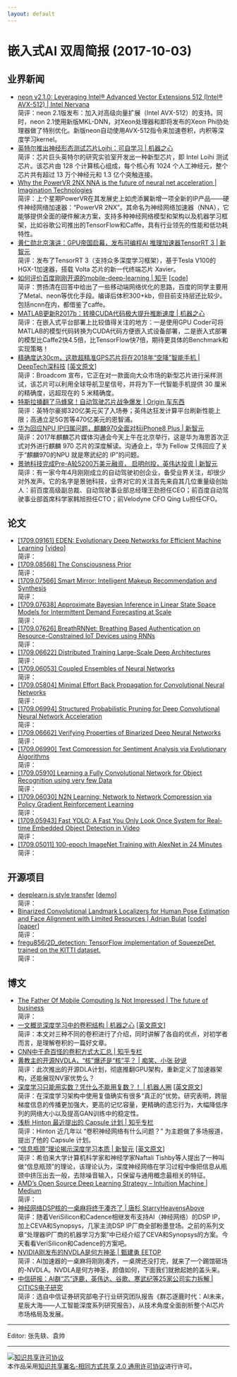 ```yaml
---
layout: default
---
```


# 嵌入式AI 双周简报 (2017-10-03)

## 业界新闻
- [neon v2.1.0: Leveraging Intel® Advanced Vector Extensions 512 (Intel® AVX-512) | Intel Nervana](https://www.intelnervana.com/neon-2-1/)<br />
简评：neon 2.1版发布：加入对高级向量扩展（Intel AVX-512）的支持。同时，neon 2.1使用新版MKL-DNN，对Xeon处理器和即将发布的Xeon Phi协处理器做了特别优化。新版neon自动使用AVX-512指令来加速卷积，内积等深度学习kernel。
- [英特尔推出神经形态测试芯片Loihi：可自学习 | 机器之心](https://mp.weixin.qq.com/s?__biz=MzA3MzI4MjgzMw==&mid=2650731297&idx=3&sn=0df877e39b4eb42b4358f141e7fbfbe0&chksm=871b375fb06cbe49945b23e43c177ea6c5ce473aca76b47653616afaeb9717fde8128214f9f0&scene=0&pass_ticket=rqrP6Vxa9PZoQEDHty4l%2FLyT8Hl0x5YUmW7OF27EHbuoBSvSV3DEBV3RHKCl27LP#rd)<br />
简评：芯片巨头英特尔的研究实验室开发出一种新型芯片，即 Intel Loihi 测试芯片。该芯片由 128 个计算核心组成，每个核心有 1024 个人工神经元，整个芯片共有超过 13 万个神经元和 1.3 亿个突触连接。
- [Why the PowerVR 2NX NNA is the future of neural net acceleration | Imagination Technologies](https://www.imgtec.com/blog/why-the-powervr-2nx-nna-is-the-future-of-neural-net-acceleration)<br />
简评：上个星期PowerVR在其发展史上如虎添翼新增一项全新的IP产品——硬件神经网络加速器：“PowerVR 2NX”。其命名为神经网络加速器（NNA），它能够提供全面的硬件解决方案，支持多种神经网络模型和架构以及机器学习框架，比如谷歌公司推出的TensorFlow和Caffe，具有行业领先的性能和低功耗特性。
- [黄仁勋北京演讲：GPU帝国启幕，发布可编程AI 推理加速器TensorRT 3 | 新智元](https://mp.weixin.qq.com/s?__biz=MzI3MTA0MTk1MA==&mid=2652005362&idx=1&sn=2159cde5b7bd4094dfead7bead49a6a1&chksm=f1211703c6569e15a95c02da74bcab4b960491864e35a1d7526784b404b12b6a73ac70672439&scene=0&pass_ticket=rqrP6Vxa9PZoQEDHty4l%2FLyT8Hl0x5YUmW7OF27EHbuoBSvSV3DEBV3RHKCl27LP#rd)<br />
简评：发布了TensorRT 3（支持众多深度学习框架），基于Tesla V100的HGX-1加速器，搭载 Volta 芯片的新一代终端芯片 Xavier。
- [如何评价百度刚刚开源的mobile-deep-learning | 知乎](https://www.zhihu.com/question/65816648) [[code](https://github.com/baidu/mobile-deep-learning)]<br />
简评：贾扬清在回答中给出了一些移动端网络优化的思路，百度的同学主要用了Metal、neon等优化手段。编译后体积300+kb，但目前支持层还比较少。包括ncnn在内，都借鉴了caffe。
- [MATLAB更新R2017b：转换CUDA代码极大提升推断速度 | 机器之心](https://mp.weixin.qq.com/s?__biz=MzA3MzI4MjgzMw==&mid=2650731455&idx=2&sn=3c80cc9088e870d44fa3de2994f72382&chksm=871b37c1b06cbed77b2055ebee7987007470f0f049b5a0bb93968ee1a02fc851ba50aa1e12b4&scene=0&pass_ticket=rqrP6Vxa9PZoQEDHty4l%2FLyT8Hl0x5YUmW7OF27EHbuoBSvSV3DEBV3RHKCl27LP#rd)<br />
简评：在嵌入式平台部署上比较值得关注的地方：一是使用GPU Coder可将MATLAB的模型代码转换为CUDA代码方便嵌入式设备部署，二是嵌入式部署的模型比Caffe2快4.5倍，比TensorFlow快7倍，期待更具体的Benchmark和实现策略！
- [精确度达30cm，这款超精准GPS芯片将在2018年“空降”智能手机 | DeepTech深科技](https://mp.weixin.qq.com/s/FAxOYR3i-W2FqRbymqD5uw) [[英文原文](https://spectrum.ieee.org/tech-talk/semiconductors/design/superaccurate-gps-chips-coming-to-smartphones-in-2018)]<br />
简评：Broadcom 宣布，它正在对一款面向大众市场的新型芯片进行采样测试，该芯片可以利用全球导航卫星信号，并将为下一代智能手机提供 30 厘米的精确度，远超现在的 5 米精确度。
- [特斯拉捅翻了马蜂窝！自动驾驶芯片战争爆发 | Origin 车东西](https://mp.weixin.qq.com/s?__biz=MjM5ODgxNTk4Mw==&mid=2689910611&idx=1&sn=a7821a9ff6c856cb2261bf49676a3f20&chksm=836496d3b4131fc5a896e244d71e85ded0347954db2e049ab954e8fbf0b42a91204aaf01fb0d&mpshare=1&scene=1&srcid=0928G5PHKRgshI3hgdksQFIA&pass_ticket=rqrP6Vxa9PZoQEDHty4l%2FLyT8Hl0x5YUmW7OF27EHbuoBSvSV3DEBV3RHKCl27LP#rd)<br />
简评：英特尔豪掷320亿美元买了入场券；英伟达狂发计算平台刷新性能上限；高通立足5G苦等470亿美元的恩智浦。
- [华为回应NPU IP归属问题，麒麟970全面对标iPhone8 Plus | 新智元](https://mp.weixin.qq.com/s?__biz=MzI3MTA0MTk1MA==&mid=2652005319&idx=2&sn=83a6697392fdbce0e3f9fb14741e99ff&chksm=f1211736c6569e207273a6c6da57c4b315a9e72ea0a483161f6ffdfefcacbc1b34d47f22d62f&scene=0&pass_ticket=rqrP6Vxa9PZoQEDHty4l%2FLyT8Hl0x5YUmW7OF27EHbuoBSvSV3DEBV3RHKCl27LP#rd)<br />
简评：2017年麒麟芯片媒体沟通会今天上午在北京举行，这是华为海思首次正式对外进行麒麟 970 芯片的深度解读。沟通会上，华为 Fellow 艾伟回应了关于“麒麟970的NPU 就是寒武纪的 IP”的问题。
- [景驰科技完成Pre-A轮5200万美元融资， 启明创投，英伟达投资 | 新智元](https://mp.weixin.qq.com/s?__biz=MzI3MTA0MTk1MA==&mid=2652005362&idx=2&sn=c66836e3f0f76eeba620fa9b30652124&chksm=f1211703c6569e15596b66c9122325a52e2302da84572d62e338869670bd07ef6f4f0f03abbd&scene=0&pass_ticket=rqrP6Vxa9PZoQEDHty4l%2FLyT8Hl0x5YUmW7OF27EHbuoBSvSV3DEBV3RHKCl27LP#rd)<br />
简评：有一家今年4月刚刚成立的自动驾驶初创企业，备受业界关注，却很少对外发声。它的名字是景驰科技，业界对它的关注首先来自其几位重量级创始人：前百度高级副总裁、自动驾驶事业部总经理王劲担任CEO；前百度自动驾驶事业部首席科学家韩旭担任CTO；前Velodyne CFO Qing Lu担任CFO。


## 论文

- [[1709.09161] EDEN: Evolutionary Deep Networks for Efficient Machine Learning](https://arxiv.org/abs/1709.09161) [[video](https://vimeo.com/234510097)]<br />
简评：
- [[1709.08568] The Consciousness Prior](https://arxiv.org/abs/1709.08568)<br />
简评：
- [[1709.07566] Smart Mirror: Intelligent Makeup Recommendation and Synthesis](https://arxiv.org/abs/1709.07566)<br />
简评：
- [[1709.07638] Approximate Bayesian Inference in Linear State Space Models for Intermittent Demand Forecasting at Scale](https://arxiv.org/abs/1709.07638)<br />
简评：
- [[1709.07626] BreathRNNet: Breathing Based Authentication on Resource-Constrained IoT Devices using RNNs](https://arxiv.org/abs/1709.07626)<br />
简评：
- [[1709.06622] Distributed Training Large-Scale Deep Architectures](https://arxiv.org/abs/1709.06622)<br />
简评：
- [[1709.06053] Coupled Ensembles of Neural Networks](https://arxiv.org/abs/1709.06053)<br />
简评：
- [[1709.05804] Minimal Effort Back Propagation for Convolutional Neural Networks](https://arxiv.org/abs/1709.05804)<br />
简评：
- [[1709.06994] Structured Probabilistic Pruning for Deep Convolutional Neural Network Acceleration](https://arxiv.org/abs/1709.06994)<br />
简评：
- [[1709.06662] Verifying Properties of Binarized Deep Neural Networks](https://arxiv.org/abs/1709.06662)<br />
简评：
- [[1709.06990] Text Compression for Sentiment Analysis via Evolutionary Algorithms](https://arxiv.org/abs/1709.06990)<br />
简评：
- [[1709.05910] Learning a Fully Convolutional Network for Object Recognition using very few Data](https://arxiv.org/abs/1709.05910)<br />
简评：
- [[1709.06030] N2N Learning: Network to Network Compression via Policy Gradient Reinforcement Learning](https://arxiv.org/abs/1709.06030)<br />
简评：
- [[1709.05943] Fast YOLO: A Fast You Only Look Once System for Real-time Embedded Object Detection in Video](https://arxiv.org/abs/1709.05943)<br />
简评：
- [[1709.05011] 100-epoch ImageNet Training with AlexNet in 24 Minutes](https://arxiv.org/abs/1709.05011)<br />
简评：


## 开源项目

- [deeplearn.js style transfer](https://github.com/reiinakano/fast-style-transfer-deeplearnjs) [[demo](https://reiinakano.github.io/fast-style-transfer-deeplearnjs/)]<br />
简评：
- [Binarized Convolutional Landmark Localizers for Human Pose Estimation and Face Alignment with Limited Resources | Adrian Bulat](https://www.adrianbulat.com/binary-cnn-landmarks) [[code](https://github.com/1adrianb/binary-face-alignment)] [[paper](https://arxiv.org/abs/1703.00862)]<br />
简评：
- [fregu856/2D_detection: TensorFlow implementation of SqueezeDet, trained on the KITTI dataset.](https://github.com/fregu856/2D_detection)<br />
简评：


## 博文

- [The Father Of Mobile Computing Is Not Impressed | The future of business](https://www.fastcompany.com/40435064/what-alan-kay-thinks-about-the-iphone-and-technology-now)<br />
简评：
- [一文概览深度学习中的卷积结构 | 机器之心](https://mp.weixin.qq.com/s/zXkuXfHuiKtvDk9Ku0Ektg) [[英文原文](https://medium.com/towards-data-science/types-of-convolutions-in-deep-learning-717013397f4d)]<br />
简评：本文对三种不同的卷积进行了介绍，同时讲解了各自的优点，对初学者而言，是理解卷积的一篇好文章。
- [CNN中千奇百怪的卷积方式大汇总 | 知乎专栏](https://zhuanlan.zhihu.com/p/29367273)<br />
- [黄教主的开源NVDLA，“核”爆还是“核”平？ | 痴笑、小张 矽说](https://mp.weixin.qq.com/s/K3bRztfIO-PRh-XtrYPYGA)<br />
简评：此次推出的开源DLA计划，彻底推翻GPU架构，重新定义了加速器架构，还能展现NV家优势么？
- [深度学习只能用实数？凭什么不能用复数？！ | 机器人圈](https://mp.weixin.qq.com/s/A3zniHGsubiOoyOvfVcDAw) [[英文原文](https://medium.com/intuitionmachine/should-deep-learning-use-complex-numbers-edbd3aac3fb8)]<br />
简评：在深度学习架构中使用复值确实有很多“真正的”优势。研究表明，跨层梯度信息的传播更加强大，更高的记忆容量，更精确的遗忘行为，大幅降低序列的网络大小以及提高GAN训练中的稳定性。
- [浅析 Hinton 最近提出的 Capsule 计划 | 知乎专栏](https://zhuanlan.zhihu.com/p/29435406)<br />
简评：Hinton 近几年以 “卷积神经网络有什么问题？” 为主题做了多场报道，提出了他的 Capsule 计划。
- [“信息瓶颈”理论揭示深度学习本质 | 新智元](https://mp.weixin.qq.com/s/pdv-T69rz4jO47CMf-CUhg) [[英文原文](https://www.quantamagazine.org/new-theory-cracks-open-the-black-box-of-deep-learning-20170921/)]<br />
简评：希伯来大学计算机科学家和神经学家Naftali Tishby等人提出了一种叫做“信息瓶颈”的理论，该理论认为，深度神经网络在学习过程中像把信息从瓶颈中挤压出去一般，去除噪音输入，只保留与通用概念最相关的特征。
- [AMD’s Open Source Deep Learning Strategy – Intuition Machine | Medium](https://medium.com/intuitionmachine/amds-open-source-deep-learning-strategy-14c228be6248)<br />
简评：
- [神经网络DSP核的一桌麻将终于凑齐了 | 唐杉 StarryHeavensAbove](https://mp.weixin.qq.com/s?__biz=MzI3MDQ2MjA3OA==&mid=2247484055&idx=1&sn=fe9cfbe984510abe4e902c994bcb6097&chksm=ead1ff86dda67690c97fa01e67ed111a558ab04fbc31b2369af125b60ce7e1783cc57c7b774d&mpshare=1&scene=1&srcid=0525e1INuCTINEUEngTsQrsT&pass_ticket=rqrP6Vxa9PZoQEDHty4l%2FLyT8Hl0x5YUmW7OF27EHbuoBSvSV3DEBV3RHKCl27LP#rd)<br />
简评：随着VeriSilicon和Cadence相继发布支持AI（神经网络）的DSP IP，加上CEVA和Synopsys，几家主流DSP IP厂商全部粉墨登场。之前的系列文章“处理器IP厂商的机器学习方案”中已经介绍了CEVA和Synopsys的方案。今天看看VeriSilicon和Cadence的方案吧。
- [NVIDIA刚发布的NVDLA是何方神圣 | 甄建勇 EETOP](https://mp.weixin.qq.com/s?__biz=MzAxOTIxNTg0Mg==&mid=2650991436&idx=1&sn=fdf4143ae6fd5cdf79bbffdb8f67a932&chksm=803c2fc1b74ba6d7664345fdbcd45d03c3b97875ceb096a470b7c60fd76460515bf04ae0657f&mpshare=1&scene=1&srcid=0929gTs73LkcU5yXzD7YJPLE&pass_ticket=rqrP6Vxa9PZoQEDHty4l%2FLyT8Hl0x5YUmW7OF27EHbuoBSvSV3DEBV3RHKCl27LP#rd)<br />
简评：AI加速器的一桌麻将刚刚凑齐，一桌牌还没打完，就来了一个踢馆砸场的-NVDLA。NVDLA是何方神圣，颜值如何，下面我们就掀起她的盖头来。
- [中信研报：AI群“芯”逐鹿，英伟达、谷歌、寒武纪等25家公司实力拆解 | CITICS电子研究](https://mp.weixin.qq.com/s?__biz=MzI3MTA0MTk1MA==&mid=2652004960&idx=3&sn=ef3284dd5e90c0b6751cdf3c96f69bb3&chksm=f1211691c6569f871842d9b8c131e4a5dcf4ac6f32ade193b45b94de05fb6fe71530f99abd45&scene=0&pass_ticket=rqrP6Vxa9PZoQEDHty4l%2FLyT8Hl0x5YUmW7OF27EHbuoBSvSV3DEBV3RHKCl27LP#rd)<br />
简评：选自中信证券研究部电子行业研究团队报告《群芯逐鹿时代：AI未来，星辰大海——人工智能深度系列研究报告》，从技术角度全面剖析整个AI芯片市场格局及发展。



----

Editor: 张先轶、袁帅

----

<a rel="license" href="http://creativecommons.org/licenses/by-sa/2.0/"><img alt="知识共享许可协议" style="border-width:0" src="https://i.creativecommons.org/l/by-sa/2.0/88x31.png" /></a><br />本作品采用<a rel="license" href="http://creativecommons.org/licenses/by-sa/2.0/">知识共享署名-相同方式共享 2.0 通用许可协议</a>进行许可。
